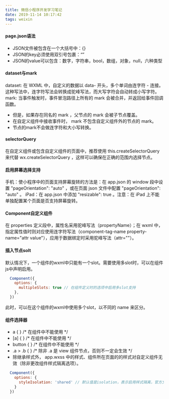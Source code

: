 ```yaml
---
title: 微信小程序开发学习笔记
date: 2019-11-14 10:17:42
tags: weixin
---
```

#### page.json语法
* JSON文件被包含在一个大括号中：{}
* JSON的key必须使用双引号包裹：“”
* JSON的value可以包含：数字，字符串，bool，数组，对象，null，六种类型
<!-- more -->
#### dataset与mark
dataset: 在 WXML 中，自定义的数据以 data- 开头，多个单词由连字符 - 连接。这种写法中，连字符写法会转换成驼峰写法，而大写字符会自动转成小写字符。
mark: 当事件触发时，事件冒泡路径上所有的 mark 会被合并，并返回给事件回调函数。
* 但是，如果存在同名的 mark ，父节点的 mark 会被子节点覆盖。
* 在自定义组件中接收事件时， mark 不包含自定义组件外的节点的 mark。
* 节点的mark不会做连字符和大小写转换。

#### selectorQuery
在自定义组件或包含自定义组件的页面中，推荐使用 this.createSelectorQuery 来代替 wx.createSelectorQuery ，这样可以确保在正确的范围内选择节点。

#### 启用屏幕选择支持
手机：使小程序中的页面支持屏幕旋转的方法是：在 app.json 的 window 段中设置 "pageOrientation": "auto" ，或在页面 json 文件中配置 "pageOrientation": "auto" 。
iPad：在 app.json 中添加 "resizable": true 。注意：在 iPad 上不能单独配置某个页面是否支持屏幕旋转。

#### Component自定义组件
在 properties 定义段中，属性名采用驼峰写法（propertyName）；在 wxml 中，指定属性值时则对应使用连字符写法（component-tag-name property-name="attr value"），应用于数据绑定时采用驼峰写法（attr=""）。

#### 插入节点solt
默认情况下，一个组件的wxml中只能有一个slot。需要使用多slot时，可以在组件js中声明启用。
```js 
  Component({
    options: {
      multipleSlots: true // 在组件定义时的选项中启用多slot支持
    },
  })
```
此时，可以在这个组件的wxml中使用多个slot，以不同的 name 来区分。

#### 组件选择器
* a { } /* 在组件中不能使用 */
* [a] { } /* 在组件中不能使用 */
* button { } /* 在组件中不能使用 */
* .a > .b { } /* 除非 .a 是 view 组件节点，否则不一定会生效 */
* 除继承样式外， app.wxss 中的样式、组件所在页面的的样式对自定义组件无效（除非更改组件样式隔离选项）。
```js
  Component({
    options: {
      styleIsolation: 'shared' // 默认值是isolation，表示启用样式隔离，官方文档：https://developers.weixin.qq.com/miniprogram/dev/framework/custom-component/wxml-wxss.html
    }
  })
```